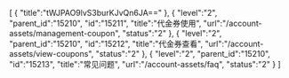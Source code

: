 [
	{
		"title":"tWJPAO9lvS3burKJvQn6JA=="
	},
	{
		"level":"2",
		"parent_id":"15210",
		"id":"15211",
		"title":"代金券使用",
		"url":"/account-assets/management-coupon",
		"status":"2"
	},
	{
		"level":"2",
		"parent_id":"15210",
		"id":"15212",
		"title":"代金券查看",
		"url":"/account-assets/view-coupons",
		"status":"2"
	},
	{
		"level":"2",
		"parent_id":"15210",
		"id":"15213",
		"title":"常见问题",
		"url":"/account-assets/faq",
		"status":"2"
	}
]